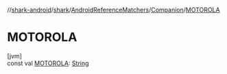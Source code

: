 //[shark-android](../../../../index.md)/[shark](../../index.md)/[AndroidReferenceMatchers](../index.md)/[Companion](index.md)/[MOTOROLA](-m-o-t-o-r-o-l-a.md)

# MOTOROLA

[jvm]\
const val [MOTOROLA](-m-o-t-o-r-o-l-a.md): [String](https://kotlinlang.org/api/latest/jvm/stdlib/kotlin/-string/index.html)
